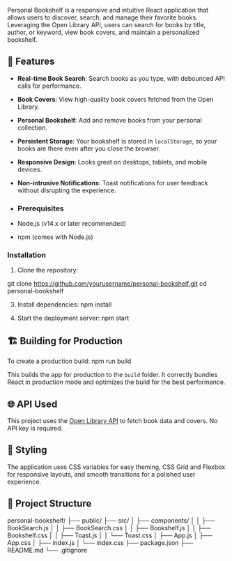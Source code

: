 Personal Bookshelf is a responsive and intuitive React application that allows users to discover, search, and manage their favorite books. Leveraging the Open Library API, users can search for books by title, author, or keyword, view book covers, and maintain a personalized bookshelf.

## 🌟 Features

- **Real-time Book Search**: Search books as you type, with debounced API calls for performance.
- **Book Covers**: View high-quality book covers fetched from the Open Library.
- **Personal Bookshelf**: Add and remove books from your personal collection.
- **Persistent Storage**: Your bookshelf is stored in `localStorage`, so your books are there even after you close the browser.
- **Responsive Design**: Looks great on desktops, tablets, and mobile devices.
- **Non-intrusive Notifications**: Toast notifications for user feedback without disrupting the experience.

- ### Prerequisites

- Node.js (v14.x or later recommended)
- npm (comes with Node.js)

### Installation

1. Clone the repository:
   
  git clone https://github.com/yourusername/personal-bookshelf.git
  cd personal-bookshelf
  
3. Install dependencies:
   npm install

4. Start the deployment server:
   npm start
   
## 🏗️ Building for Production

To create a production build:
  npm run build

  
This builds the app for production to the `build` folder. It correctly bundles React in production mode and optimizes the build for the best performance.

## 🌐 API Used

This project uses the [Open Library API](https://openlibrary.org/developers/api) to fetch book data and covers. No API key is required.

## 🎨 Styling

The application uses CSS variables for easy theming, CSS Grid and Flexbox for responsive layouts, and smooth transitions for a polished user experience.

## 📂 Project Structure

personal-bookshelf/
├── public/
├── src/
│   ├── components/
│   │   ├── BookSearch.js
│   │   ├── BookSearch.css
│   │   ├── Bookshelf.js
│   │   ├── Bookshelf.css
│   │   ├── Toast.js
│   │   └── Toast.css
│   ├── App.js
│   ├── App.css
│   ├── index.js
│   └── index.css
├── package.json
├── README.md
└── .gitignore

